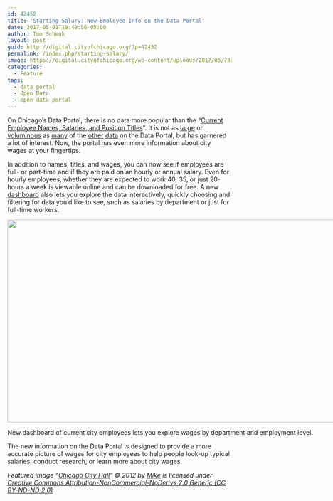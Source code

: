 ```yaml
---
id: 42452
title: 'Starting Salary: New Employee Info on the Data Portal'
date: 2017-05-01T19:49:56-05:00
author: Tom Schenk
layout: post
guid: http://digital.cityofchicago.org/?p=42452
permalink: /index.php/starting-salary/
image: https://digital.cityofchicago.org/wp-content/uploads/2017/05/7305195034_c282964948_k.jpg
categories:
  - Feature
tags:
  - data portal
  - Open Data
  - open data portal
---
```

On Chicago&#8217;s Data Portal, there is no data more popular than the &#8220;[Current Employee Names, Salaries, and Position Titles](https://data.cityofchicago.org/Administration-Finance/Current-Employee-Names-Salaries-and-Position-Title/xzkq-xp2w)&#8220;. It is not as [large](https://data.cityofchicago.org/Transportation/Taxi-Trips/wrvz-psew) or [voluminous](https://data.cityofchicago.org/Public-Safety/Crimes-2001-to-present/ijzp-q8t2) as [many](https://data.cityofchicago.org/Transportation/Divvy-Trips/fg6s-gzvg) of the [other](https://data.cityofchicago.org/Transportation/Divvy-Trips/fg6s-gzvg) [data](https://data.cityofchicago.org/Transportation/Divvy-Trips/fg6s-gzvg) on the Data Portal, but has garnered a lot of interest. Now, the portal has even more information about city wages at your fingertips.

In addition to names, titles, and wages, you can now see if employees are full- or part-time and if they are paid on an hourly or annual salary. Even for hourly employees, whether they are expected to work 40, 35, or just 20-hours a week is viewable online and can be downloaded for free. A new [dashboard](https://data.cityofchicago.org/Administration-Finance/Current-Employee-Names-Salaries-and-Position-Title/aned-ke5c) also lets you explore the data interactively, quickly choosing and filtering for data you&#8217;d like to see, such as salaries by department or just for full-time workers.

<div id="attachment_42454" style="width: 1034px" class="wp-caption aligncenter">
  <img aria-describedby="caption-attachment-42454" loading="lazy" class="size-large wp-image-42454" src="http://digital.cityofchicago.org/wp-content/uploads/2017/05/salary_dashboard-1024x456.jpg" alt="" width="1024" height="456" srcset="https://digital.cityofchicago.org/wp-content/uploads/2017/05/salary_dashboard-1024x456.jpg 1024w, https://digital.cityofchicago.org/wp-content/uploads/2017/05/salary_dashboard-300x133.jpg 300w, https://digital.cityofchicago.org/wp-content/uploads/2017/05/salary_dashboard-768x342.jpg 768w, https://digital.cityofchicago.org/wp-content/uploads/2017/05/salary_dashboard.jpg 1679w" sizes="(max-width: 1024px) 100vw, 1024px" />
  
  <p id="caption-attachment-42454" class="wp-caption-text">
    New dashboard of current city employees lets you explore wages by department and employment level.
  </p>
</div>

The new information on the Data Portal is designed to provide a more accurate picture of wages for city employees to help people look-up typical salaries, conduct research, or learn more about city wages.

_Featured image &#8220;[Chicago City Hall](https://www.flickr.com/photos/mjfrig/7305195034/in/photolist-c8x2Yw-dePVuM-3L1k8-6VyQ4g-8gXWcK-6og18v-8yotb7-8h2kgS-akJRAp-85tcpm-oKtd57-cNozLf-bfxUN4-4AX7Up-8WEUkw-8gXM1v-4AX7Sx-5VguYF-91jb86-4NSQbP-aC8suq-dHR6qX-bfxUUv-8h1N5q-kcNiUn-7TzMuk-dmDfZp-8tMPwD-aLahs6-aeQRfd-fCYJFS-aLagWn-4fdPUQ-aLagu6-8gXHLc-ehpc7q-8h2hXQ-eqFe1M-4B2otf-8ZNd93-cEB7vG-mk1Ykq-8h1NTJ-kidDcF-abk7RS-76fcRA-89xYiH-8gXZjp-4FxXsi-aeN3cn)&#8221; © 2012 by [Mike](https://www.flickr.com/photos/mjfrig/) is licensed under [Creative Commons Attribution-NonCommercial-NoDerivs 2.0 Generic (CC BY-ND-ND 2.0)](https://creativecommons.org/licenses/by-nc-nd/2.0/)_